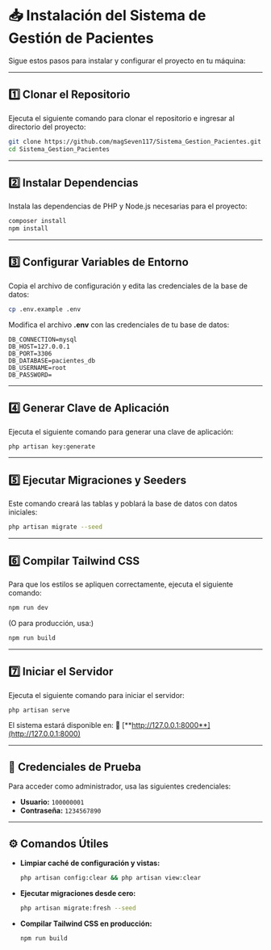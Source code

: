 # 📥 Instalación del Sistema de Gestión de Pacientes

Sigue estos pasos para instalar y configurar el proyecto en tu máquina:

---

## 1️⃣ Clonar el Repositorio

Ejecuta el siguiente comando para clonar el repositorio e ingresar al directorio del proyecto:

```sh
git clone https://github.com/magSeven117/Sistema_Gestion_Pacientes.git
cd Sistema_Gestion_Pacientes
```

---

## 2️⃣ Instalar Dependencias

Instala las dependencias de PHP y Node.js necesarias para el proyecto:

```sh
composer install
npm install
```

---

## 3️⃣ Configurar Variables de Entorno

Copia el archivo de configuración y edita las credenciales de la base de datos:

```sh
cp .env.example .env
```

Modifica el archivo **.env** con las credenciales de tu base de datos:

```env
DB_CONNECTION=mysql
DB_HOST=127.0.0.1
DB_PORT=3306
DB_DATABASE=pacientes_db
DB_USERNAME=root
DB_PASSWORD=
```

---

## 4️⃣ Generar Clave de Aplicación

Ejecuta el siguiente comando para generar una clave de aplicación:

```sh
php artisan key:generate
```

---

## 5️⃣ Ejecutar Migraciones y Seeders

Este comando creará las tablas y poblará la base de datos con datos iniciales:

```sh
php artisan migrate --seed
```

---

## 6️⃣ Compilar Tailwind CSS

Para que los estilos se apliquen correctamente, ejecuta el siguiente comando:

```sh
npm run dev
```

(O para producción, usa:)

```sh
npm run build
```

---

## 7️⃣ Iniciar el Servidor

Ejecuta el siguiente comando para iniciar el servidor:

```sh
php artisan serve
```

El sistema estará disponible en: 🔗 [**http://127.0.0.1:8000**](http://127.0.0.1:8000)

---

## 🔑 Credenciales de Prueba

Para acceder como administrador, usa las siguientes credenciales:

- **Usuario:** `100000001`
- **Contraseña:** `1234567890`

---

## ⚙ Comandos Útiles

- **Limpiar caché de configuración y vistas:**
  ```sh
  php artisan config:clear && php artisan view:clear
  ```
- **Ejecutar migraciones desde cero:**
  ```sh
  php artisan migrate:fresh --seed
  ```
- **Compilar Tailwind CSS en producción:**
  ```sh
  npm run build
  ```

